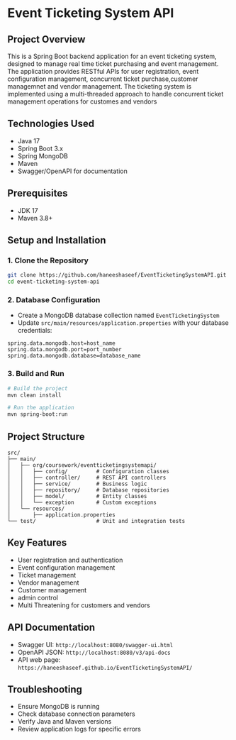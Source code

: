 # Event Ticketing System API

## Project Overview
This is a Spring Boot backend application for an event ticketing system, designed to manage real time ticket purchasing and event management. The application provides RESTful APIs for user registration, event configuration management, concurrent ticket purchase,customer managemnet and vendor management. The ticketing system is implemented using a multi-threaded approach to handle concurrent ticket management operations for customes and vendors

## Technologies Used
- Java 17
- Spring Boot 3.x
- Spring MongoDB
- Maven
- Swagger/OpenAPI for documentation

## Prerequisites
- JDK 17
- Maven 3.8+

## Setup and Installation

### 1. Clone the Repository
```bash
git clone https://github.com/haneeshaseef/EventTicketingSystemAPI.git
cd event-ticketing-system-api
```

### 2. Database Configuration
- Create a MongoDB database collection named `EventTicketingSystem`
- Update `src/main/resources/application.properties` with your database credentials:
```properties
spring.data.mongodb.host=host_name
spring.data.mongodb.port=port_number
spring.data.mongodb.database=database_name
```

### 3. Build and Run
```bash
# Build the project
mvn clean install

# Run the application
mvn spring-boot:run
```

## Project Structure
```
src/
├── main/
│   ├── org/coursework/eventticketingsystemapi/
│   │   ├── config/         # Configuration classes
│   │   ├── controller/     # REST API controllers
│   │   ├── service/        # Business logic
│   │   ├── repository/     # Database repositories
│   │   ├── model/          # Entity classes
│   │   └── exception       # Custom exceptions
│   └── resources/
│       ├── application.properties
└── test/                   # Unit and integration tests
```

## Key Features
- User registration and authentication
- Event configuration management
- Ticket management
- Vendor management
- Customer management
- admin control
- Multi Threatening for customers and vendors

## API Documentation
- Swagger UI: `http://localhost:8080/swagger-ui.html`
- OpenAPI JSON: `http://localhost:8080/v3/api-docs`
- API web page: `https://haneeshaseef.github.io/EventTicketingSystemAPI/`

## Troubleshooting
- Ensure MongoDB is running
- Check database connection parameters
- Verify Java and Maven versions
- Review application logs for specific errors
